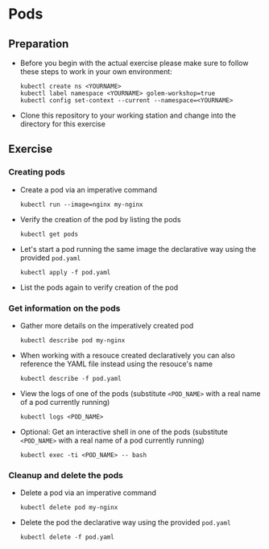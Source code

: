 # Pods

## Preparation

* Before you begin with the actual exercise please make sure to follow these steps to work in your own environment:

  ```shell
  kubectl create ns <YOURNAME>
  kubectl label namespace <YOURNAME> golem-workshop=true
  kubectl config set-context --current --namespace=<YOURNAME>
  ```

* Clone this repository to your working station and change into the directory for this exercise

## Exercise

### Creating pods

* Create a pod via an imperative command

  ```shell
  kubectl run --image=nginx my-nginx
  ```

* Verify the creation of the pod by listing the pods

  ```shell
  kubectl get pods
  ```

* Let's start a pod running the same image the declarative way using the provided `pod.yaml`

  ```shell
  kubectl apply -f pod.yaml
  ```

* List the pods again to verify creation of the pod

### Get information on the pods

* Gather more details on the imperatively created pod

  ```shell
  kubectl describe pod my-nginx
  ```

* When working with a resouce created declaratively you can also reference the YAML file instead using the resouce's name

  ```shell
  kubectl describe -f pod.yaml
  ```

* View the logs of one of the pods (substitute `<POD_NAME>` with a real name of a pod currently running)

  ```shell
  kubectl logs <POD_NAME>
  ```

* Optional: Get an interactive shell in one of the pods (substitute `<POD_NAME>` with a real name of a pod currently running)

  ```shell
  kubectl exec -ti <POD_NAME> -- bash
  ```

### Cleanup and delete the pods

* Delete a pod via an imperative command

  ```shell
  kubectl delete pod my-nginx
  ```

* Delete the pod the declarative way using the provided `pod.yaml`

  ```shell
  kubectl delete -f pod.yaml
  ```
